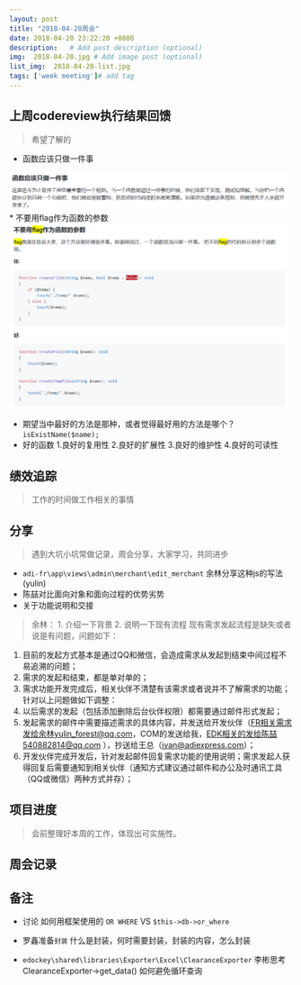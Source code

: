 ```yaml
---
layout: post
title: "2018-04-20周会"
date: 2018-04-20 23:22:20 +0800
description:   # Add post description (optional)
img:  2018-04-20.jpg # Add image post (optional)
list_img:  2018-04-20-list.jpg
tags: ['week meeting']# add tag
---
```

## 上周codereview执行结果回馈
> 希望了解的
* 函数应该只做一件事
<img src="../assets/attchment/2018-04-20/do_one_thing_do_well.png" alt="function" />
* 不要用flag作为函数的参数
<img src="../assets/attchment/2018-04-20/function_no_flag.png" alt="function" />

* 期望当中最好的方法是那种，或者觉得最好用的方法是哪个？
	<!-- 用什么东西，来做什么事情，做的结果 -->
	`isExistName($name);`
* 好的函数
 1.良好的复用性
 2.良好的扩展性
 3.良好的维护性
 4.良好的可读性


## 绩效追踪
> 工作的时间做工作相关的事情


## 分享
> 遇到大坑小坑常做记录，周会分享，大家学习，共同进步

* `adi-fr\app\views\admin\merchant\edit_merchant` 余林分享这种js的写法(yulin)
* 陈喆对比面向对象和面向过程的优势劣势
* 关于功能说明和交接

> 余林： 1. 介绍一下背景
        2. 说明一下现有流程
现有需求发起流程是缺失或者说是有问题，问题如下：
 1. 目前的发起方式基本是通过QQ和微信，会造成需求从发起到结束中间过程不易追溯的问题；
 2. 需求的发起和结束，都是单对单的；
 3. 需求功能开发完成后，相关伙伴不清楚有该需求或者说并不了解需求的功能；
针对以上问题做如下调整：
 1. 以后需求的发起（包括添加删除后台伙伴权限）都需要通过邮件形式发起；
 2. 发起需求的邮件中需要描述需求的具体内容，并发送给开发伙伴（FR相关需求发给余林yulin_forest@qq.com，COM的发送给我，EDK相关的发给陈喆540882814@qq.com ），抄送给王总（ivan@adiexpress.com）；
 3. 开发伙伴完成开发后，针对发起邮件回复需求功能的使用说明；需求发起人获得回复后需要通知到相关伙伴（通知方式建议通过邮件和办公及时通讯工具（QQ或微信）两种方式并存）；


## 项目进度
> 会前整理好本周的工作，体现出可实施性。


## 周会记录


## 备注
* 讨论 如何用框架使用的 `OR WHERE` VS `$this->db->or_where`
* 罗鑫准备`封装` 什么是封装，何时需要封装，封装的内容，怎么封装

* `edockey\shared\libraries\Exporter\Excel\ClearanceExporter` 李彬思考 ClearanceExporter->get_data() 如何避免循环查询
